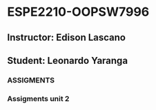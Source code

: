 # ESPE2210-OOPSW7996
## Instructor: Edison Lascano
## Student: Leonardo Yaranga
### ASSIGMENTS
### Assigments unit 2